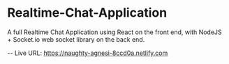 # Realtime-Chat-Application
A full Realtime Chat Application using React on the front end, with NodeJS + Socket.io web socket library on the back end.

-- Live URL:          https://naughty-agnesi-8ccd0a.netlify.com
